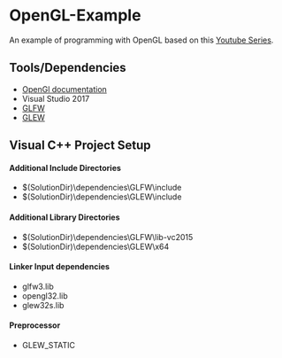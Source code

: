 # OpenGL-Example

An example of programming with OpenGL based on this [Youtube Series](https://www.youtube.com/watch?v=W3gAzLwfIP0&amp;list=PLlrATfBNZ98foTJPJ_Ev03o2oq3-GGOS2&amp;t=113s&amp;index=2).

## Tools/Dependencies

* [OpenGl documentation](http://docs.gl/)
* Visual Studio 2017
* [GLFW](http://www.glfw.org/index.html)
* [GLEW](http://glew.sourceforge.net/)

## Visual C++ Project Setup

#### Additional Include Directories
* $(SolutionDir)\dependencies\GLFW\include
* $(SolutionDir)\dependencies\GLEW\include

#### Additional Library Directories
* $(SolutionDir)\dependencies\GLFW\lib-vc2015
* $(SolutionDir)\dependencies\GLEW\x64

#### Linker Input dependencies
* glfw3.lib
* opengl32.lib
* glew32s.lib

#### Preprocessor
* GLEW_STATIC
